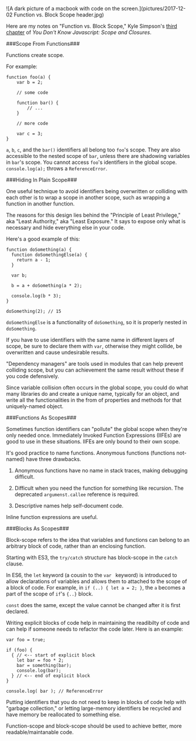 ![A dark picture of a macbook with code on the screen.](pictures/2017-12-02 Function vs. Block Scope header.jpg)

Here are my notes on "Function vs. Block Scope," Kyle Simpson's [third chapter](https://github.com/getify/You-Dont-Know-JS/blob/master/scope%20%26%20closures/ch3.md) of _You Don't Know Javascript: Scope and Closures_.

###Scope From Functions###

Functions create scope.

For example:

```
function foo(a) {
	var b = 2;

	// some code

	function bar() {
		// ...
	}

	// more code

	var c = 3;
}
```

`a`, `b`, `c`, and the `bar()` identifiers all belong too `foo`'s scope. They are also accessible to the nested scope of `bar`, unless there are shadowing variables in `bar`'s scope. You cannot access `foo`'s identifiers in the global scope. `console.log(a);` throws a `ReferenceError`.

###Hiding In Plain Scope###

One useful technique to avoid identifiers being overwritten or colliding with each other is to wrap a scope in another scope, such as wrapping a function in another function.

The reasons for this design lies behind the "Principle of Least Privilege," aka "Least Authority," aka "Least Exposure." It says to expose only what is necessary and hide everything else in your code.

Here's a good example of this:

```
function doSomething(a) {
  function doSomethingElse(a) {
    return a - 1;
  }
  
  var b;
  
  b = a + doSomething(a * 2);
  
  console.log(b * 3);
}

doSomething(2); // 15
```

`doSomethingElse` is a functionality of `doSomething`, so it is properly nested in `doSomething`.

If you have to use identifiers with the same name in different layers of scope, be sure to declare them with `var`, otherwise they might collide, be overwritten and cause undesirable results.

"Dependency managers" are tools used in modules that can help prevent colliding scope, but you can achievement the same result without these if you code defensively.

Since variable collision often occurs in the global scope, you could do what many libraries do and create a unique name, typically for an object, and write all the functionalities in the from of properties and methods for that uniquely-named object.

###Functions As Scopes###

Sometimes function identifiers can "pollute" the global scope when they're only needed once. Immediately Invoked Function Expressions (IIFEs) are good to use in these situations. IIFEs are only bound to their own scope.

It's good practice to name functions. Anonymous functions (functions not-named) have three drawbacks.

1) Anonymous functions have no name in stack traces, making debugging difficult.

2) Difficult when you need the function for something like recursion. The deprecated `argumenst.callee` reference is required.

3) Descriptive names help self-document code.

Inline function expressions are useful.

###Blocks As Scopes###

Block-scope refers to the idea that variables and functions can belong to an arbitrary block of code, rather than an enclosing function.

Starting with ES3, the `try/catch` structure has block-scope in the `catch` clause.

In ES6, the `let` keyword (a cousin to the `var ` keyword) is introduced to allow declarations of variables and allows them to attached to the scope of a block of code. For example, in `if (..) { let a = 2; }`, the `a` becomes a part of the scope of `if`'s `{..}` block.

`const` does the same, except the value cannot be changed after it is first declared.

Writing explicit blocks of code help in maintaining the readibilty of code and can help if someone needs to refactor the code later. Here is an example:

```
var foo = true;

if (foo) {
  { // <-- start of explicit block
    let bar = foo * 2;
    bar = something(bar);
    console.log(bar);
  } // <-- end of explicit block
}

console.log( bar ); // ReferenceError
```

Putting identifiers that you do not need to keep in blocks of code help with "garbage collection," or letting large-memory identifiers be recycled and have memory be reallocated to something else.

Function-scope and block-scope should be used to achieve better, more readable/maintanable code.